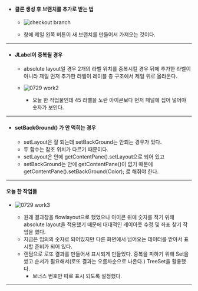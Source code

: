 - #### 클론 생성 후 브랜치를 추가로 받는 법
	- ![checkout branch](https://github.com/user-attachments/assets/94a77335-9b9a-4388-8d6b-6be98e6284cd)

	- 창에 제일 왼쪽 버튼이 새 브랜치를 만들어서 가져오는 것이다.

---
- #### JLabel이 중복될 경우
	- absolute layout일 경우 2개의 라벨 위치를 중복시킬 경우 뒤에 추가한 라벨이 아니라 제일 먼저 추가한 라벨이 레이블 층 구조에서 제일 위로 올라온다.
	- ![0729 work2](https://github.com/user-attachments/assets/f20403f4-4968-4112-8051-34aae1521e33)

		- 오늘 한 작업물인데 45 라벨을 노란 아이콘보다 먼저 패널에 집어 넣어야 숫자가 보인다.

---
- #### setBackGround() 가 안 먹히는 경우
	- setLayout은 잘 되는데 setBackGround는 안되는 경우가 있다.
	- 두 함수는 참조 위치가 다르기 때문이다.
	- setLayout은 안에 getContentPane().setLayout으로 되어 있고
	- setBackGround는 안에 getContentPane()이 없기 때문에 getContentPane().setBackGround(Color); 로 해줘야 한다.

---
#### 오늘 한 작업들
- ![0729 work3](https://github.com/user-attachments/assets/b7c7390c-6869-40e0-aed7-f596ecfb907e)

	- 원래 결과창을 flowlayout으로 했었으나 아이콘 위에 숫자를 적기 위해 absolute layout을 적용했기 때문에 대대적인 레이아웃 수정 및 좌표 찾기 작업을 했다.
	- 지금은 임의의 숫자로 되어있지만 다른 화면에서 넘어오는 데이터를 받아서 표시할 준비가 되어 있다.
	- 랜덤으로 로또 결과를 만들어서 표시되게 만들었다. 중복을 피하기 위해 Set을 썼고 순서가 필요해서(로또 결과는 오름차순으로 나온다.) TreeSet을 활용했다.
		- 보너스 번호만 따로 표시 되도록 설정했다.

---

